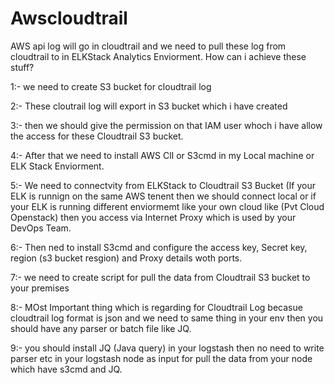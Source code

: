 # Awscloudtrail

AWS api log will go in cloudtrail and we need to pull these log from cloudtrail to in ELKStack Analytics Enviorment.
How can i achieve these stuff?

1:-  we need to create S3 bucket for cloudtrail log 

2:-  These cloutrail log will export in S3 bucket which i have created

3:-  then we should give the permission on that IAM user whoch i have allow the access for these Cloudtrail S3 bucket.

4:-  After that we need to install AWS ClI or S3cmd in my Local machine or ELK Stack Enviorment.

5:-  We need to connectvity from ELKStack to Cloudtrail S3 Bucket (If your ELK is runnign on the same AWS tenent then we should connect local or if your ELK is running different enviormemt like your own cloud like (Pvt Cloud Openstack) then you access via Internet Proxy which is used by your DevOps Team.

6:-  Then ned to install S3cmd and configure the access key, Secret key, region (s3 bucket resgion) and Proxy details woth ports.

7:-  we need to create script for pull the data from Cloudtrail S3 bucket to your premises

8:-  MOst Important thing which is regarding for Cloudtrail Log becasue cloudtrail log format is json and we need to same thing in your env then you should have any parser or batch file like JQ.

9:- you should install JQ (Java query) in your logstash then no need to write parser etc in your logstash node as input for pull the data from your node which have s3cmd and JQ.




